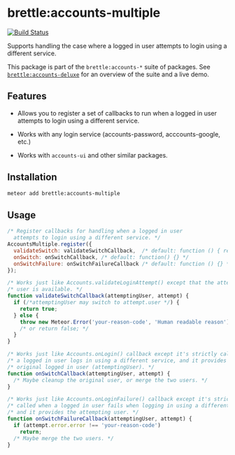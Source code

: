 # brettle:accounts-multiple

[![Build Status](https://travis-ci.org/brettle/meteor-accounts-multiple.svg?branch=master)](https://travis-ci.org/brettle/meteor-accounts-multiple)

Supports handling the case where a logged in user attempts to login using a
different service.

This package is part of the `brettle:accounts-*` suite of packages. See
[`brettle:accounts-deluxe`](https://atmospherejs.com/brettle/accounts-deluxe)
for an overview of the suite and a live demo.

## Features

- Allows you to register a set of callbacks to run when a logged in user
  attempts to login using a different service.

- Works with any login service (accounts-password, acccounts-google, etc.)

- Works with `accounts-ui` and other similar packages.

## Installation
```sh
meteor add brettle:accounts-multiple
```

## Usage

```javascript
/* Register callbacks for handling when a logged in user
  attempts to login using a different service. */
AccountsMultiple.register({
  validateSwitch: validateSwitchCallback,  /* default: function () { return true; } */
  onSwitch: onSwitchCallback, /* default: function() {} */
  onSwitchFailure: onSwitchFailureCallback /* default: function () {} */
});

/* Works just like Accounts.validateLoginAttempt() except that the attempting
/* user is available. */
function validateSwitchCallback(attemptingUser, attempt) {
  if (/*attemptingUser may switch to attempt.user */) {
    return true;
  } else {
    throw new Meteor.Error('your-reason-code', 'Human readable reason');
    /* or return false; */
  }
}

/* Works just like Accounts.onLogin() callback except it's strictly called when
/* a logged in user logs in using a different service, and it provides the
/* original logged in user (attemptingUser). */
function onSwitchCallback(attemptingUser, attempt) {
  /* Maybe cleanup the original user, or merge the two users. */
}

/* Works just like Accounts.onLoginFailure() callback except it's strictly
/* called when a logged in user fails when logging in using a different service,
/* and it provides the attempting user. */
function onSwitchFailureCallback(attemptingUser, attempt) {
  if (attempt.error.error !== 'your-reason-code')
    return;
  /* Maybe merge the two users. */  
}
```
